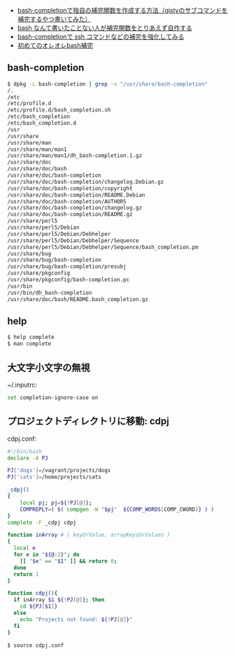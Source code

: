 - [bash-completionで独自の補完関数を作成する方法（gistyのサブコマンドを補完するやつ書いてみた）](http://d.hatena.ne.jp/snaka72/20090930/1254316751)
- [bash なんて書いたことない人が補完関数をとりあえず自作する](http://qiita.com/sosuke/items/06b64068155ae4f8a853)
- [bash-completionで ssh コマンドなどの補完を強化してみる](http://qiita.com/murachi1208/items/c6aadc7a6e455a78bb3f)
- [初めてのオレオレbash補完](https://blog.riywo.com/2012/08/27/235239/)

## bash-completion

~~~bash
$ dpkg -L bash-completion | grep -v "/usr/share/bash-completion"
/.
/etc
/etc/profile.d
/etc/profile.d/bash_completion.sh
/etc/bash_completion
/etc/bash_completion.d
/usr
/usr/share
/usr/share/man
/usr/share/man/man1
/usr/share/man/man1/dh_bash-completion.1.gz
/usr/share/doc
/usr/share/doc/bash
/usr/share/doc/bash-completion
/usr/share/doc/bash-completion/changelog.Debian.gz
/usr/share/doc/bash-completion/copyright
/usr/share/doc/bash-completion/README.Debian
/usr/share/doc/bash-completion/AUTHORS
/usr/share/doc/bash-completion/changelog.gz
/usr/share/doc/bash-completion/README.gz
/usr/share/perl5
/usr/share/perl5/Debian
/usr/share/perl5/Debian/Debhelper
/usr/share/perl5/Debian/Debhelper/Sequence
/usr/share/perl5/Debian/Debhelper/Sequence/bash_completion.pm
/usr/share/bug
/usr/share/bug/bash-completion
/usr/share/bug/bash-completion/presubj
/usr/share/pkgconfig
/usr/share/pkgconfig/bash-completion.pc
/usr/bin
/usr/bin/dh_bash-completion
/usr/share/doc/bash/README.bash_completion.gz
~~~

## help

~~~bash
$ help complete
$ man complete
~~~    


##  大文字小文字の無視

~/.inputrc:

~~~bash
set completion-ignore-case on
~~~

##  プロジェクトディレクトリに移動: cdpj

cdpj.conf:

~~~bash
#!/bin/bash
declare -A PJ

PJ['dogs']=/vagrant/projects/dogs
PJ['cats']=/home/projects/cats

_cdpj()
{
    local pj; pj=${!PJ[@]};
    COMPREPLY=( $( compgen -W "$pj"  ${COMP_WORDS[COMP_CWORD]} ) )
}
complete -F _cdpj cdpj

function inArray # ( keyOrValue, arrayKeysOrValues )
{
  local e
  for e in "${@:2}"; do
    [[ "$e" == "$1" ]] && return 0;
  done
  return 1
}

function cdpj(){
  if inArray $1 ${!PJ[@]}; then
    cd ${PJ[$1]}
  else
    echo "Projects not found: ${!PJ[@]}"
  fi  
}
~~~

~~~bash
$ source cdpj.conf
~~~
